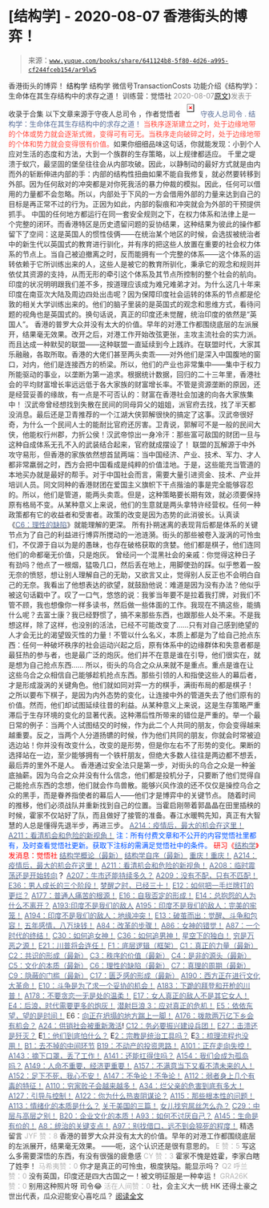 # [结构学] - 2020-08-07 香港街头的博弈！

> 来源：[`www.yuque.com/books/share/641124b8-5f80-4d26-a995-cf244fceb154/ar9lw5`](https://www.yuque.com/books/share/641124b8-5f80-4d26-a995-cf244fceb154/ar9lw5)

<ne-p id="520f42f3293818f927861ebbd5b15da4_p_0" data-lake-id="520f42f3293818f927861ebbd5b15da4_p_0"><ne-text id="ua771462f" style="color: rgb(51, 51, 51);">香港街头的博弈！</ne-text></ne-p> <ne-p id="9e09786e428df5ba8b846ace1f3f98ca" data-lake-id="9e09786e428df5ba8b846ace1f3f98ca"><ne-text id="u36b8d305" ne-fontsize="14">结构学</ne-text></ne-p> <ne-p id="3f0831af1d6657ce72c9bec2560e2474" data-lake-id="3f0831af1d6657ce72c9bec2560e2474"><ne-text id="u0d378c8c" ne-fontsize="14" ne-bold="true" style="color: rgb(51, 51, 51);">结构学</ne-text></ne-p> <ne-p id="a9b6a5df7a3a1287080721f6b2518837" data-lake-id="a9b6a5df7a3a1287080721f6b2518837"><ne-text id="ue49912a2" ne-fontsize="14" style="color: rgb(51, 51, 51);">微信号</ne-text><ne-text id="u52df5eeb" ne-fontsize="14" style="color: rgb(51, 51, 51);">TransactionCosts</ne-text></ne-p> <ne-p id="74e2b7a163864c3f66e7c478206f46cb" data-lake-id="74e2b7a163864c3f66e7c478206f46cb"><ne-text id="u489d708a" ne-fontsize="14" style="color: rgb(51, 51, 51);">功能介绍</ne-text><ne-text id="ua05fcf8a" ne-fontsize="14" style="color: rgb(51, 51, 51);">《结构学》：生命体在其生存结构中的求存之道！ 训练营：觉悟社</ne-text></ne-p> <ne-p id="19802c3ea195dfed89de68749eae7d1b" data-lake-id="19802c3ea195dfed89de68749eae7d1b"><ne-text id="u1dab85e2" style="color: rgb(140, 140, 140);">2020-08-07</ne-text>[<ne-text id="u682fbccb" ne-fontsize="14">原文</ne-text>](https://mp.weixin.qq.com/s?__biz=MzIzMDYwOTM0Mg==&mid=2247484392&idx=1&sn=49198f896ddd4d8427864cc77411cca2&chksm=e8b19b39dfc6122fb49b28b0c0ee8e07f748876d3cad7ad10d218a0fc0fd6ed74821943cbc87#rd))<ne-text id="u692ad727" ne-fontsize="14" style="color: rgb(140, 140, 140);">发表于</ne-text></ne-p> <ne-p id="101dcacc94d29907878c7fa2f73b22fe" data-lake-id="101dcacc94d29907878c7fa2f73b22fe"><ne-text id="uff92fc0e" style="color: rgb(51, 51, 51);">收录于合集</ne-text></ne-p> <ne-p id="350434240a3efc022d18c0f56cdf0594" data-lake-id="350434240a3efc022d18c0f56cdf0594"><ne-text id="u1f2c9ca9" ne-fontsize="14" style="color: rgb(51, 51, 51);">以下文章来源于守夜人总司令 ，作者觉悟者</ne-text></ne-p> <ne-p id="b5c8f9b5a65afcfd5eb0e50b5f159552" data-lake-id="b5c8f9b5a65afcfd5eb0e50b5f159552"><ne-card data-card-name="image" data-card-type="inline" id="gyHqW" ne-fontsize="14" data-event-boundary="card" style="color: rgb(87, 107, 149);">![](img/256e9675c11e8c20cc74cbf418c6d2d3.png)  <ne-p id="9e12ee4420c7be281982149ed3320b21" data-lake-id="9e12ee4420c7be281982149ed3320b21"><ne-text id="ufc1482e7" style="color: rgb(87, 107, 149);">守夜人总司令</ne-text></ne-p> <ne-p id="9af596cbb908c64c8d48dbe56ce36f9e" data-lake-id="9af596cbb908c64c8d48dbe56ce36f9e"><ne-text id="ue22a8390" ne-fontsize="14" style="color: rgb(87, 107, 149);">.</ne-text></ne-p> <ne-p id="bda1e2f2cc28ad416cc5a86acf192217" data-lake-id="bda1e2f2cc28ad416cc5a86acf192217"><ne-text id="uccadab3f" style="color: rgb(87, 107, 149);">结构学：生命体在其生存结构中的求存之道！</ne-text></ne-p> <ne-p id="bc9dd2aca3b873db985812a57123cbde" data-lake-id="bc9dd2aca3b873db985812a57123cbde"><ne-text id="uf6880a15" ne-bold="true" style="color: rgb(255, 76, 65);">当秩序逐渐建立之时，处于边缘地带的个体或势力就会逐渐式微，变得可有可无。当秩序走向破碎之时，处于边缘地带的个体和势力就会变得很有价值。</ne-text><ne-text id="ufdd6e41a" style="color: rgb(51, 51, 51);">如果你细细品味这句话，你就能发现：小到个人应对生活的态度和方法，大到一个族群的生存策略，以上规律都适应。</ne-text></ne-p> <ne-p id="fa7b347e99b441cf6e70e68695c07505" data-lake-id="fa7b347e99b441cf6e70e68695c07505"><ne-text id="u9a4e972f" style="color: rgb(51, 51, 51);">千里之堤溃于蚁穴，最坚固的堡垒往往会从内部攻破。因此，以静制动的最好方式就是由内而外的斩断伸进内部的手：内部的结构性扭曲如果不能自我修复，就必然要转移到外部。因为任何敌对的冲突都是对你死我活的暴力仲裁的模拟。因此，任何可以借用的力量都不会忽略。所以，内部处于下风的一方会借用外部的力量来达到自己的目标是再正常不过的行为。正因为如此，内部的裂痕和冲突就会为外部的干预提供抓手。</ne-text></ne-p> <ne-p id="9055906f53588add1f80ab53c1392f8b" data-lake-id="9055906f53588add1f80ab53c1392f8b"><ne-text id="u67b4520b" style="color: rgb(51, 51, 51);">中国的任何地方都运行在同一套安全规则之下，在权力体系和法律上是一个完整的闭环。而香港特区是历史遗留问题的妥协结果，这种结果为彼此的操作都留下了空间：</ne-text><ne-text id="ub572f712" ne-bold="true" style="color: rgb(51, 51, 51);">这是英国人的惯性伎俩——在统治某个地区的时候，会选拔被统治者中的新生代以英国式的教育进行驯化，并有序的把这些人放置在重要的社会权力体系的节点上。当自己被迫撤离之时，反而能拥有一个完整的体系——这个体系的运转依赖于它所训练出来的人，这些人是被它的教育所驯化，秉承它的观念和规则并依仗其资源的支持，从而无形的牵引这个体系及其节点所控制的整个社会的航向。</ne-text></ne-p> <ne-p id="93e76567b7ec6ef96bc3300e161d68c1" data-lake-id="93e76567b7ec6ef96bc3300e161d68c1"><ne-text id="u46903e3a" style="color: rgb(51, 51, 51);">印度的状况明明跟我们差不多，按道理应该成为难兄难弟才对。为什么这几十年来印度在南亚次大陆及周边四处出击呢？因为保障印度社会运转的体系的节点都是伦敦的相关大学训练出来的。他们的脑子里装的是英国式的观念和思维方式，看待问题的视角也是英国式的。换句话说，真正的印度还未觉醒，统治印度的依然是“英国人”。</ne-text></ne-p> <ne-p id="0a791fa485e85907150c2a96b4c9b0df" data-lake-id="0a791fa485e85907150c2a96b4c9b0df"><ne-text id="uc65d85a6" style="color: rgb(51, 51, 51);">香港的普罗大众并没有太大的价值。早年的对港工作都围绕底层的左派展开，结果毫无效果。改开之后，对港工作开始改弦更张，主攻主流社会的实力派。而且达成一种默契的联盟——这种联盟一直延续到今上践祚。在联盟时代，大家其乐融融，各取所取。香港的大佬们甚至两头卖乖——对外他们是深入中国腹地的窗口，对内，他们是连接西方的桥梁。所以，他们的产业也非常集中——集中于权力所能驱动的事业，以垄断为第一追求。根据统计数据，回归的二十三年里，香港社会的平均财富增长率远远低于各大家族的财富增长率。不管是资源垄断的原因，还是经营妥善的缘故，有一点是不可否认的：财富在香港社会加速的向各大家族集中！</ne-text></ne-p> <ne-p id="9d28a9695d92bf9593a5f3872c7f1b4a" data-lake-id="9d28a9695d92bf9593a5f3872c7f1b4a"><ne-text id="ubb9fff95" style="color: rgb(51, 51, 51);">汉武帝曾经想找到失散在民间的同母异父的姐姐，派官府去找，找了半天都没消息。最后还是卫青推荐的一个江湖大侠郭解很快的搞定了这事。汉武帝很好奇，为什么一个民间人士的能耐比官府还厉害。卫青说，郭解可不是一般的民间大侠，他能权行州郡，力折公侯！汉武帝惊出一身冷汗：那些富可敌国的财团一旦与这种自成体系无孔不入的武装结合起来，官府就成摆设了！</ne-text></ne-p> <ne-p id="4b085a4a55616513f484ef9a3b09be9e" data-lake-id="4b085a4a55616513f484ef9a3b09be9e"><ne-text id="u5d0cf6b0" style="color: rgb(51, 51, 51);">联盟的瓦解源于中外攻守易形，但香港的家族依然想首鼠两端：当中国经济、产业、技术、军力、才人都非常羸弱之时，西方会把中国看成是纯粹的价值洼地。于是，这些能充当管道的本地买办就是最好的帮手。对于中国社会而言，需要大量引进资金、技术、产业并培训人员。同文同种的香港财团在爱国主义旗帜下干点揩油的事是完全能够容忍的。所以，他们是管道，能两头卖乖。但是，</ne-text><ne-text id="u62120138" ne-bold="true" style="color: rgb(51, 51, 51);">这种策略要长期有效，就必须要保持原有格局不变。从某种意义上来说，他们的生意就是两头拿特许经营权。任何一种政策都有它的收益者和受害者。政策的改变是因为态势的此消彼长。</ne-text><ne-text id="u63d44a47" style="color: rgb(51, 51, 51);">认真读《</ne-text>[<ne-text id="ude274f06" style="color: rgb(87, 107, 149);">C6：理性的缺陷</ne-text>](http://mp.weixin.qq.com/s?__biz=MzAxNDk1NjI2Mw==&mid=2247485088&idx=1&sn=dc240d68dabbc3fbaa9897c63128e439&chksm=9b8a2528acfdac3e2ed7d1fff93035fb458ffdde98085ac6cfcd64bd53c9b8492733341b88ca&scene=21#wechat_redirect)<ne-text id="u45372690" style="color: rgb(51, 51, 51);">》就能理解的更深。</ne-text></ne-p> <ne-p id="1b960e66f4e8ee600880bc22b91c71c7" data-lake-id="1b960e66f4e8ee600880bc22b91c71c7"><ne-text id="ud8bd3892" style="color: rgb(51, 51, 51);">所有扑朔迷离的表现背后都是体系的关键节点为了自己的利益进行博弈所搅动的一池涟漪。街头的那些被卷入漩涡的可怜虫们，不仅源于自以为是的愚昧，也存在破格获取的贪婪。他们都是棋子，他们连同他们的命都毫无价值，只是炮灰。</ne-text></ne-p> <ne-p id="bd06a2a0a5389800c4d921723bd113eb" data-lake-id="bd06a2a0a5389800c4d921723bd113eb"><ne-text id="u5681641a" style="color: rgb(51, 51, 51);">曾经问一个混黑社会的亲戚：你觉得这种日子有劲吗？他点了一根烟，猛吸几口，然后丢在地上，用脚使劲的踩。似乎憋着一股无奈的愤怒，想让别人理解自己的无助，又欲言又止，觉得别人反正也不会明白自己的无奈。我看出了他想表达的欲望，就鼓励他说：难道是因为没有办法？他似乎被这句话戳中了。叹了一口气，悠悠的说：我爹当年要不是拉着我打牌，对我们不管不顾，我也想像你一样多读书，然后做一些体面的工作。我现在不搞这些，能搞什么呢？去富士康？我已经野惯了，搞不来那些东西，也跟那些人处不来。不是我想这样，除了这样，也没别的活法，已经不可能改变了……只有对自己感到绝望的人才会无比的渴望毁灭性的力量！不管以什么名义，本质上都是为了给自己抢点东西：</ne-text><ne-text id="u56a86b42" ne-bold="true" style="color: rgb(51, 51, 51);">任何一种破坏秩序的社会运动兴起之后，原有体系中的边缘群体和失意者都是最狂热的参与者，也是最广泛的炮灰。他们并不在意是谁在引导，他们很实在，就是想为自己抢点东西……</ne-text></ne-p> <ne-p id="fdba479f647a9acb7f975b594bf7a6a1" data-lake-id="fdba479f647a9acb7f975b594bf7a6a1"><ne-text id="uec6132ba" style="color: rgb(51, 51, 51);">所以，街头的乌合之众从来就不是重点。重点是谁在让这些乌合之众相信自己能够趁机抢点东西。那些引领的人和指使这些人的幕后者，才是形成漩涡的关键角色。他们就如同对弈一方的棋手，满街布局的都是棋子！</ne-text></ne-p> <ne-p id="884895c8708574adadb86222228ac1b4" data-lake-id="884895c8708574adadb86222228ac1b4"><ne-text id="u62b205e1" style="color: rgb(51, 51, 51);">之所以要布下棋子，是因为内外态势的变化，让连接中外的管道失去了他们原有的价值。然而，他们却试图延续往昔的利益。从某种意义上来说，这是生存策略严重滞后于生存环境的变化的显著代表。这种滞后性所带来的错位是严重的。举一个最日常的例子：</ne-text><ne-text id="u6cd27848" ne-bold="true" style="color: rgb(51, 51, 51);">当两个人试图结交的时候，作为此二个人共同的朋友，你会变得越来越重要。反之，当两个人分道扬镳的时候，作为他们共同的朋友，你就会时常被迫选边站！你并没有改变什么，改变的是形势，但是你左右不了形势的变化。</ne-text><ne-text id="u54dc812e" style="color: rgb(51, 51, 51);">果断的选择站在一边，至少能够拥有一个铁杆朋友，但绝大多数人往往是两边都不想丢，最后弄的里外不是人。</ne-text></ne-p> <ne-p id="0cb1335c5d315716b5319da20faf6dc0" data-lake-id="0cb1335c5d315716b5319da20faf6dc0"><ne-text id="ub3edaf77" style="color: rgb(51, 51, 51);">香港通过安全法只是第一步，对街头的乌合之众是一种釜底抽薪。因为乌合之众并没有什么信念，他们都是投机分子，只要断了他们觉得自己能抢点东西的念想，他们就会作鸟兽散。能够兴风作浪的还不仅仅是操控乌合之众的黑手，而是眷养指使者的幕后人——他们才是博弈中的关键节点。</ne-text></ne-p> <ne-p id="b40c264aca389c40b44eb4d1302961ca" data-lake-id="b40c264aca389c40b44eb4d1302961ca"><ne-text id="u12267772" style="color: rgb(51, 51, 51);">随着时间的推移，他们必须战队并重新找到自己的位置。当霍启刚带着郭晶晶在田里插秧的时候，霍家不仅站好了队，而且做好了接管的准备。春江水暖鸭先知，真正有大智慧的人总是懂得先退半步，再进三步。</ne-text></ne-p> <ne-p id="553f6ae6063340fe06806d7a9e83105d" data-lake-id="553f6ae6063340fe06806d7a9e83105d">[<ne-text id="ub68007d1" style="color: rgb(87, 107, 149);">A214：疫情后，最大的机会在这里！</ne-text>](http://mp.weixin.qq.com/s?__biz=MzIzMDYwOTM0Mg==&mid=2247484383&idx=1&sn=5297ca9a554085dc6fd0a14acb86b5ec&chksm=e8b19b0edfc612180bc2a8774201b3a716f670463ab8cc3201931193960280ab6affa52eef3e&scene=21#wechat_redirect)</ne-p> <ne-p id="bb52bfb94ced3c65c3643ed34e40b4c9" data-lake-id="bb52bfb94ced3c65c3643ed34e40b4c9">[<ne-text id="u46796b0a" style="color: rgb(87, 107, 149);">A211：看清机会和危险的新视角！</ne-text>](http://mp.weixin.qq.com/s?__biz=MzIzMDYwOTM0Mg==&mid=2247484372&idx=1&sn=878241b2d294d7ae211754e4d61302a6&chksm=e8b19b05dfc61213be7da2373817289888d81a0b1a9db63ae1739bea7fe05569290a2f2ad14e&scene=21#wechat_redirect)</ne-p> <ne-p id="7599d31d3e0dbd7893fd5ce6271efe37" data-lake-id="7599d31d3e0dbd7893fd5ce6271efe37"><ne-text id="udf2b87ce" style="color: rgb(0, 82, 255);">注：</ne-text><ne-text id="u6144c647" style="color: rgb(0, 82, 255);">所有付费文章和不公开的内容觉悟社里都有，及时查看觉悟社更新。获取下注标的需满足觉悟社中的条件。</ne-text></ne-p> <ne-p id="86b52925cc69802880e9d63f593c6bc3" data-lake-id="86b52925cc69802880e9d63f593c6bc3"><ne-text id="ua31a9ae0" style="color: rgb(255, 0, 0);">研习《</ne-text>[<ne-text id="u3aca6a20" style="color: rgb(87, 107, 149);">结构学</ne-text>](https://mp.weixin.qq.com/mp/appmsgalbum?action=getalbum&album_id=1318317199878225920&__biz=MzAxNDk1NjI2Mw==#wechat_redirect)<ne-text id="u321baec5" style="color: rgb(255, 0, 0);">》发消息</ne-text><ne-text id="uf6581caa" ne-bold="true" style="color: rgb(255, 0, 0);">：觉悟社</ne-text></ne-p>  <ne-p id="659f9faba48e086ba28c09cced337836" data-lake-id="659f9faba48e086ba28c09cced337836"><ne-card data-card-name="image" data-card-type="inline" id="tpe5A" data-event-boundary="card" style="color: rgb(51, 51, 51);"><ne-p id="26f187744f1557c0aa1b6e3bee7965c4" data-lake-id="26f187744f1557c0aa1b6e3bee7965c4">[<ne-text id="u782d06fc" style="color: rgb(87, 107, 149);">结构学概论（最新）</ne-text>](http://mp.weixin.qq.com/s?__biz=MzAxNDk1NjI2Mw==&mid=2247485167&idx=1&sn=d5e962eff4a8e9770c83bc87d19d07f3&chksm=9b8a2567acfdac7154f7a62996dca874e5d186b44f3d120dcb633760318788c42d304e325313&scene=21#wechat_redirect)</ne-p> <ne-p id="7cb4344546b9e97620d132ddb0a09845" data-lake-id="7cb4344546b9e97620d132ddb0a09845">[<ne-text id="ua8bc2b6e" style="color: rgb(87, 107, 149);">结构学自序（最新）</ne-text>](http://mp.weixin.qq.com/s?__biz=MzAxNDk1NjI2Mw==&mid=2247485327&idx=1&sn=5a8c9a6499c84e1c3129ca7cb41e0ac7&chksm=9b8a2407acfdad112471c12c6b86e4e914116dbb6d6588fa726a72e0aafa01d9c1b9fd24a738&scene=21#wechat_redirect)</ne-p> <ne-p id="508c0471882b0c9613ae32dbf63ee5d2" data-lake-id="508c0471882b0c9613ae32dbf63ee5d2">[<ne-text id="u212bc826" style="color: rgb(87, 107, 149);">重庆！重庆！</ne-text>](http://mp.weixin.qq.com/s?__biz=MzAxNDk1NjI2Mw==&mid=2247485354&idx=1&sn=331128611c478feede60317e963239a5&chksm=9b8a2422acfdad3448a9bcc0f9745f4367028e8a9b0a307f7c01c2690c398560a4be5e43492c&scene=21#wechat_redirect)</ne-p> <ne-p id="6d57ac6549e757e77c38a447df391b00" data-lake-id="6d57ac6549e757e77c38a447df391b00">[<ne-text id="u599ea37e" style="color: rgb(87, 107, 149);">A214：疫情后，最大的机会在这里！</ne-text>](http://mp.weixin.qq.com/s?__biz=MzIzMDYwOTM0Mg==&mid=2247484383&idx=1&sn=5297ca9a554085dc6fd0a14acb86b5ec&chksm=e8b19b0edfc612180bc2a8774201b3a716f670463ab8cc3201931193960280ab6affa52eef3e&scene=21#wechat_redirect)</ne-p> <ne-p id="323fed7388ff7da9515a2946cb549a9e" data-lake-id="323fed7388ff7da9515a2946cb549a9e">[<ne-text id="ua08c2953" style="color: rgb(87, 107, 149);">A211：看清机会和危险的新视角！</ne-text>](http://mp.weixin.qq.com/s?__biz=MzIzMDYwOTM0Mg==&mid=2247484372&idx=1&sn=878241b2d294d7ae211754e4d61302a6&chksm=e8b19b05dfc61213be7da2373817289888d81a0b1a9db63ae1739bea7fe05569290a2f2ad14e&scene=21#wechat_redirect)</ne-p> <ne-p id="cff0258b79c0d35cb06f0bcf63c55e39" data-lake-id="cff0258b79c0d35cb06f0bcf63c55e39">[<ne-text id="u5c07bdb5" style="color: rgb(87, 107, 149);">A208：临时震荡还是开始转向</ne-text>](http://mp.weixin.qq.com/s?__biz=MzIzMDYwOTM0Mg==&mid=2247484361&idx=1&sn=849aaf87b24cc42541d5f8f271b2c359&chksm=e8b19b18dfc6120eabfacc6d616c95f89b84eb97327d9e8ceede254f1de7a4926bdbffc41aa8&scene=21#wechat_redirect)<ne-text id="u6aa6fe6d" style="color: rgb(11, 1, 20);">？</ne-text></ne-p> <ne-p id="6ceef7d80a8a90f15dec22cc84cbd33e" data-lake-id="6ceef7d80a8a90f15dec22cc84cbd33e">[<ne-text id="u6c53768a" style="color: rgb(87, 107, 149);">A207：牛市还能持续多久？</ne-text>](http://mp.weixin.qq.com/s?__biz=MzIzMDYwOTM0Mg==&mid=2247484354&idx=1&sn=18ff1bebc806f7a7502369d85e11bf6a&chksm=e8b19b13dfc61205d7e7d9d346999f441fc3c2dd1aa20c29b0296d1121a141e125cd38291797&scene=21#wechat_redirect)</ne-p> <ne-p id="cc8545ecadb6a942b79c7b61c655982c" data-lake-id="cc8545ecadb6a942b79c7b61c655982c">[<ne-text id="u57c6ae98" style="color: rgb(87, 107, 149);">A209：没有不配，只有不匹配！</ne-text>](http://mp.weixin.qq.com/s?__biz=MzAxNDk1NjI2Mw==&mid=2247485461&idx=1&sn=b6c4323891a45e2320cdf7d2c3f3df49&chksm=9b8a2b9dacfda28b4466dbf0cd2143088dcc4f85f0fc6247cbc7ebc1a9b1a0cf547247adbd85&scene=21#wechat_redirect)</ne-p> <ne-p id="853605399a62a38b60a53bfa119b8249" data-lake-id="853605399a62a38b60a53bfa119b8249">[<ne-text id="u07b899d0" style="color: rgb(87, 107, 149);">E36：男人成长的三个阶段！</ne-text>](http://mp.weixin.qq.com/s?__biz=MzIzMDYwOTM0Mg==&mid=2247484322&idx=1&sn=c300d9466951d36645128c5167ca5934&chksm=e8b19b73dfc61265dde1bb437a9945db0c1d9c7fe1cbffe1feec995c9dde8a6eb99272dc86a9&scene=21#wechat_redirect)</ne-p> <ne-p id="0e1374e937c58c0ff5e7f3f1ce0a8347" data-lake-id="0e1374e937c58c0ff5e7f3f1ce0a8347">[<ne-text id="u0495d2eb" style="color: rgb(87, 107, 149);">梦醒之时，已经三十！</ne-text>](http://mp.weixin.qq.com/s?__biz=MzIzMDYwOTM0Mg==&mid=2247484378&idx=1&sn=e3a058584a13d7a5267315113964280d&chksm=e8b19b0bdfc6121df4af4b77d2d826fd0f4132ccfdee48132ce8cf86eb1ba45b898be83d1dc7&scene=21#wechat_redirect)</ne-p> <ne-p id="36e36326d29f98db0985649281a489de" data-lake-id="36e36326d29f98db0985649281a489de">[<ne-text id="uf4bb1422" style="color: rgb(87, 107, 149);">E12：如何把一手烂牌打的更烂？</ne-text>](http://mp.weixin.qq.com/s?__biz=MzAxNDk1NjI2Mw==&mid=2247485371&idx=1&sn=8e848c21bdb42dbe2fb102617241b981&chksm=9b8a2433acfdad2560f3ff6bc23e4d9cee1b3ebd3e51aa48fa2b97224fe3303853cd6c664ee1&scene=21#wechat_redirect)</ne-p> <ne-p id="d84985e8584a05fb1a327ac577fc572a" data-lake-id="d84985e8584a05fb1a327ac577fc572a">[<ne-text id="u9e024eb7" style="color: rgb(87, 107, 149);">A177：普通人痛苦的根源！</ne-text>](http://mp.weixin.qq.com/s?__biz=MzIzMDYwOTM0Mg==&mid=2247484328&idx=1&sn=430ed5fe186b48fb6c7ff09c539a963c&chksm=e8b19b79dfc6126f186a6ad23d565c075ef2494537d0a99cc47ad3bccd2723b435d51238e75e&scene=21#wechat_redirect)</ne-p> <ne-p id="385afb83700ca7d0f4a153d0a372293a" data-lake-id="385afb83700ca7d0f4a153d0a372293a">[<ne-text id="u9cb08350" style="color: rgb(87, 107, 149);">E16：自我否定的形成！</ne-text>](http://mp.weixin.qq.com/s?__biz=MzIzMDYwOTM0Mg==&mid=2247484349&idx=1&sn=adecf377636ddfe22833a6f747bd4868&chksm=e8b19b6cdfc6127a8838d10a42e228be50329c3aa56955776ae83013db094cd9293bf37029d9&scene=21#wechat_redirect)</ne-p> <ne-p id="1225de8b1678332509c0b3cc67774c46" data-lake-id="1225de8b1678332509c0b3cc67774c46">[<ne-text id="uca9a9be2" style="color: rgb(87, 107, 149);">E14：总抱怨的人为什么不离开？</ne-text>](http://mp.weixin.qq.com/s?__biz=MzIzMDYwOTM0Mg==&mid=2247484341&idx=1&sn=c266eb0136273f0b1219e0fd659daafc&chksm=e8b19b64dfc61272f157e1e17a76b2e83c6fd62a1beb78d60ea73a65463109b428cd9dd6ce7a&scene=21#wechat_redirect)</ne-p> <ne-p id="f7edcf13cca2d9a10561c267169bbbd7" data-lake-id="f7edcf13cca2d9a10561c267169bbbd7">[<ne-text id="udaae2725" style="color: rgb(87, 107, 149);">A193:印度不是我们的敌人</ne-text>](http://mp.weixin.qq.com/s?__biz=MzAxNDk1NjI2Mw==&mid=2247485389&idx=1&sn=4676c9a0c6860b3c13a7746f81c83e30&chksm=9b8a2445acfdad530ed9522fdb13caddec925595c12f35a7fbaf15024ca2bf1b4883deab6481&scene=21#wechat_redirect)</ne-p> <ne-p id="01f316bff68773726adbabf7be01c70a" data-lake-id="01f316bff68773726adbabf7be01c70a">[<ne-text id="ube21fec3" style="color: rgb(87, 107, 149);">A195：印度不是我们的敌人：完美的牢笼！</ne-text>](http://mp.weixin.qq.com/s?__biz=MzAxNDk1NjI2Mw==&mid=2247485426&idx=1&sn=bc0073c586453893749ed82074a98c6d&chksm=9b8a247aacfdad6c08180474d3727e9cf61b285b3157cb59c071eadf6a5453e4e2d3d60856a2&scene=21#wechat_redirect)</ne-p> <ne-p id="3d9743610944343654b70a5bf141140f" data-lake-id="3d9743610944343654b70a5bf141140f">[<ne-text id="u585b343c" style="color: rgb(87, 107, 149);">A194：印度不是我们的敌人：地缘冲突！</ne-text>](http://mp.weixin.qq.com/s?__biz=MzAxNDk1NjI2Mw==&mid=2247485485&idx=1&sn=81eb8afec228bc38ad5c3310d6a56c1b&chksm=9b8a2ba5acfda2b393933be253e280de64b68f773075b1388ddc679f2285585f128a92fbbb37&scene=21#wechat_redirect)</ne-p> <ne-p id="9a684c165aca0c3f5d05713d70f73490" data-lake-id="9a684c165aca0c3f5d05713d70f73490">[<ne-text id="u5b3e62d7" style="color: rgb(87, 107, 149);">E13：破茧而出：觉醒、斗争和包容！</ne-text>](http://mp.weixin.qq.com/s?__biz=MzAxNDk1NjI2Mw==&mid=2247485416&idx=1&sn=3374140f3a08776aaadab756808db10e&chksm=9b8a2460acfdad76290b72651659583d1aa99da5dbc8a0ac63bdec03c8ca2d1bb447103ef71d&scene=21#wechat_redirect)</ne-p> <ne-p id="f9513697b72fa12e1ff4458bc0088f91" data-lake-id="f9513697b72fa12e1ff4458bc0088f91">[<ne-text id="u1f035a95" style="color: rgb(87, 107, 149);">五年感情，八万块钱！</ne-text>](http://mp.weixin.qq.com/s?__biz=MzIzMDYwOTM0Mg==&mid=2247484317&idx=1&sn=b22f9fb2e3c084e427a5e3e9895be99a&chksm=e8b19b4cdfc6125adf3ea3b0d2b72a121f38e8ba26e43abc48edff900327ce3e7464b944cafb&scene=21#wechat_redirect)</ne-p> <ne-p id="de3368506aa7192d84fb3696c0e299b0" data-lake-id="de3368506aa7192d84fb3696c0e299b0">[<ne-text id="ud26b52c0" style="color: rgb(87, 107, 149);">A84：改革的步骤！</ne-text>](http://mp.weixin.qq.com/s?__biz=MzIzMDYwOTM0Mg==&mid=2247484098&idx=1&sn=8a28fd5dce47b485ed38e4f3cfdb7d05&chksm=e8b19a13dfc61305fde13511d297aa1d6b59184825c7998f338e7d5f36742e3c06c717d78fe8&scene=21#wechat_redirect)</ne-p> <ne-p id="7116775101591403afedd8b9f95dacb6" data-lake-id="7116775101591403afedd8b9f95dacb6">[<ne-text id="ud3428214" style="color: rgb(87, 107, 149);">A86：女神的错觉！</ne-text>](http://mp.weixin.qq.com/s?__biz=MzAxNDk1NjI2Mw==&mid=2247484733&idx=1&sn=fab22e8ab3f80b78dab3d4e2e2716bfb&chksm=9b8a26b5acfdafa374df83506e5086a573169362877918977c08490b4e9747c45c99d1266e7f&scene=21#wechat_redirect)</ne-p> <ne-p id="93a16a49a0ef1423aafb429716a09e6b" data-lake-id="93a16a49a0ef1423aafb429716a09e6b">[<ne-text id="ue9a86d74" style="color: rgb(87, 107, 149);">A87：一个时代的终结！</ne-text>](http://mp.weixin.qq.com/s?__biz=MzIzMDYwOTM0Mg==&mid=2247484102&idx=1&sn=c0572fe89409ac0ef2d1468b8f81f130&chksm=e8b19a17dfc6130119eacf0492c237b5173f6f9c13265a36d7919e3132228f8c2d3306863c08&scene=21#wechat_redirect)</ne-p> <ne-p id="1b01b340978545157e59d1b9cbeea5ca" data-lake-id="1b01b340978545157e59d1b9cbeea5ca">[<ne-text id="u59fe71a7" style="color: rgb(87, 107, 149);">C30：如何追女神！</ne-text>](http://mp.weixin.qq.com/s?__biz=MzAxNDk1NjI2Mw==&mid=2247484588&idx=1&sn=de5c95495cc04bcfe8644c3c2bc025c3&chksm=9b8a2724acfdae3286a142c2de506a7494e2d7aa50c990c0e159cedab07b5287040f286dfac6&scene=21#wechat_redirect)</ne-p> <ne-p id="510669e17b92fc91c7fb040db1631c1c" data-lake-id="510669e17b92fc91c7fb040db1631c1c">[<ne-text id="u40cf7021" style="color: rgb(87, 107, 149);">C36：如何追男神！</ne-text>](http://mp.weixin.qq.com/s?__biz=MzAxNDk1NjI2Mw==&mid=2247485234&idx=1&sn=3a3659e6648263013c662bb25ff35795&chksm=9b8a24baacfdadace5d8fa147798a3e18e84b07e4f8761b0f7137b9811a42425b869336013db&scene=21#wechat_redirect)</ne-p> <ne-p id="28a71fc832f263b00e7eb542ff543d13" data-lake-id="28a71fc832f263b00e7eb542ff543d13">[<ne-text id="uf9f3a3c0" style="color: rgb(87, 107, 149);">星空下的独白！</ne-text>](http://mp.weixin.qq.com/s?__biz=MzAxNDk1NjI2Mw==&mid=2247484550&idx=1&sn=fa82f3305cc05c03bebea3852dd822b6&chksm=9b8a270eacfdae181964706c9ba3ccde2a315f3f6e21011f6296b060e0e14384ad0485da97f9&scene=21#wechat_redirect)</ne-p> <ne-p id="71253a27798aa0b2ea947e6c78886857" data-lake-id="71253a27798aa0b2ea947e6c78886857">[<ne-text id="u152c4459" style="color: rgb(87, 107, 149);">穷是万恶之源！</ne-text>](http://mp.weixin.qq.com/s?__biz=MzAxNDk1NjI2Mw==&mid=2247483823&idx=1&sn=e54ebe9891b302dc0bf1815c76ccf8b7&chksm=9b8a2227acfdab31a05e273addd9159d4b8263d58d3c58bf214841c8189157519719c3427306&scene=21#wechat_redirect)</ne-p> <ne-p id="6b7225428771fe2bc8ed08f30fe17e51" data-lake-id="6b7225428771fe2bc8ed08f30fe17e51">[<ne-text id="u3b4dc8b1" style="color: rgb(87, 107, 149);">E21：川普将会连任！</ne-text>](http://mp.weixin.qq.com/s?__biz=MzAxNDk1NjI2Mw==&mid=2247485214&idx=1&sn=4c4fd8ad39bdb3af14567608f5156e90&chksm=9b8a2496acfdad80f3a4d028edd197967dd0580c769349d086f626eeeb511715fc71703c1b20&scene=21#wechat_redirect)</ne-p> <ne-p id="ca1223bdb8ede77fcbb98927f838f784" data-lake-id="ca1223bdb8ede77fcbb98927f838f784">[<ne-text id="u0dce47de" style="color: rgb(87, 107, 149);">F1：底层逻辑（框架）</ne-text>](http://mp.weixin.qq.com/s?__biz=MzAxNDk1NjI2Mw==&mid=2247485072&idx=1&sn=83d919c9e3bf71d25978a97c8d4c8aa6&chksm=9b8a2518acfdac0ea8a0f84382cc7c0a26d1ac3664d76c6365aee67ac4ebcac1bf280c060249&scene=21#wechat_redirect)</ne-p> <ne-p id="0aa49fdbde4e85f155c71ef92210abab" data-lake-id="0aa49fdbde4e85f155c71ef92210abab">[<ne-text id="u1f258d62" style="color: rgb(87, 107, 149);">C1：真正的力量（最新）</ne-text>](http://mp.weixin.qq.com/s?__biz=MzAxNDk1NjI2Mw==&mid=2247485209&idx=1&sn=d7b335d2c9632363c72de85ce7834b3e&chksm=9b8a2491acfdad87ae308d74534ec4def57980a2b1db88ffe56ac03e4d76ea55e7eab2343097&scene=21#wechat_redirect)</ne-p> <ne-p id="152d0b83a02043569bace937a68c1ef9" data-lake-id="152d0b83a02043569bace937a68c1ef9">[<ne-text id="u7d294c66" style="color: rgb(87, 107, 149);">C2：共识的形成（最新）</ne-text>](http://mp.weixin.qq.com/s?__biz=MzAxNDk1NjI2Mw==&mid=2247485384&idx=1&sn=aa308c97231cc609a153084476d641b9&chksm=9b8a2440acfdad568804216b9029604de6eb9b459260c16c18ea48de0d1bbf58feb601676e82&scene=21#wechat_redirect)</ne-p> <ne-p id="4eb756b352436573e011d4316e531c15" data-lake-id="4eb756b352436573e011d4316e531c15">[<ne-text id="ue16332cf" style="color: rgb(87, 107, 149);">C3：秩序的价值（最新）</ne-text>](http://mp.weixin.qq.com/s?__biz=MzAxNDk1NjI2Mw==&mid=2247485403&idx=1&sn=c9688c8d575a24618938330c4c315a0e&chksm=9b8a2453acfdad45063e46b8cdb4c0cfcb95a2b39aecda10a95f9f2082a6f10c606993b426eb&scene=21#wechat_redirect)</ne-p> <ne-p id="7e96183d2c93a0e7aa64e21a6b4867e4" data-lake-id="7e96183d2c93a0e7aa64e21a6b4867e4">[<ne-text id="ub093dc2e" style="color: rgb(87, 107, 149);">C4：是非的源头（最新）</ne-text>](http://mp.weixin.qq.com/s?__biz=MzAxNDk1NjI2Mw==&mid=2247485283&idx=1&sn=4f6374be824ea0fb148517f63cae7a95&chksm=9b8a24ebacfdadfd9bb865954cfc7b9621c1450b4c258506347b2201a04c6057c4119a1a0820&scene=21#wechat_redirect)</ne-p> <ne-p id="8337b101398a138f7e116e06ed18ff0f" data-lake-id="8337b101398a138f7e116e06ed18ff0f">[<ne-text id="u55144126" style="color: rgb(87, 107, 149);">C5：文化的本质（最新）</ne-text>](http://mp.weixin.qq.com/s?__biz=MzAxNDk1NjI2Mw==&mid=2247485176&idx=1&sn=edd2d2664617b856f73da27471529eb6&chksm=9b8a2570acfdac66a9ad0160a17afd9e23a687bc0be9b7517602aaf3fa126c5d785bcead0da7&scene=21#wechat_redirect)</ne-p> <ne-p id="0af875b4c5e7fff90e1782f18cd3074b" data-lake-id="0af875b4c5e7fff90e1782f18cd3074b">[<ne-text id="u792461a9" style="color: rgb(87, 107, 149);">C6：理性的缺陷（最新）</ne-text>](http://mp.weixin.qq.com/s?__biz=MzAxNDk1NjI2Mw==&mid=2247485088&idx=1&sn=dc240d68dabbc3fbaa9897c63128e439&chksm=9b8a2528acfdac3e2ed7d1fff93035fb458ffdde98085ac6cfcd64bd53c9b8492733341b88ca&scene=21#wechat_redirect)</ne-p> <ne-p id="9a7953674d5ea86c220a6e07e868bf5a" data-lake-id="9a7953674d5ea86c220a6e07e868bf5a">[<ne-text id="u2069b157" style="color: rgb(87, 107, 149);">C7：真理的周期（最新）</ne-text>](http://mp.weixin.qq.com/s?__biz=MzAxNDk1NjI2Mw==&mid=2247485125&idx=1&sn=724eac40812de46a36c36a423d100223&chksm=9b8a254dacfdac5b81e40465e73885bad2944e5115cd3c3fd5564b139fff62d8d15465bdc614&scene=21#wechat_redirect)</ne-p> <ne-p id="92eb3ed788b31a340970d89db413f365" data-lake-id="92eb3ed788b31a340970d89db413f365">[<ne-text id="u811ecd37" style="color: rgb(87, 107, 149);">C9：隐蔽的门槛（最新）</ne-text>](http://mp.weixin.qq.com/s?__biz=MzAxNDk1NjI2Mw==&mid=2247485348&idx=1&sn=ff97eada6a187dc249bda43b3b1b6322&chksm=9b8a242cacfdad3a56345ecbfec34c4b29ae50e2c9b8b8e59e501c899390f434f72ae3d6ad87&scene=21#wechat_redirect)</ne-p> <ne-p id="7ae7aa393c5ddb65aac4d5450c2d76d4" data-lake-id="7ae7aa393c5ddb65aac4d5450c2d76d4">[<ne-text id="u10247328" style="color: rgb(87, 107, 149);">C17：匮乏感的形成（最新）</ne-text>](http://mp.weixin.qq.com/s?__biz=MzAxNDk1NjI2Mw==&mid=2247485308&idx=1&sn=8e74bfdbda23fb78a502fd60d45f29ef&chksm=9b8a24f4acfdade2b302355ea435f49770e221a7e015a1821f985905faabfa7e2941d6c8d14b&scene=21#wechat_redirect)</ne-p> <ne-p id="4cae85258b838010fbcf6454f8d14767" data-lake-id="4cae85258b838010fbcf6454f8d14767">[<ne-text id="uc018ba26" style="color: rgb(87, 107, 149);">A190：西方正在进行文化大革命！</ne-text>](http://mp.weixin.qq.com/s?__biz=MzAxNDk1NjI2Mw==&mid=2247485331&idx=1&sn=558944607b02c21c1d19819560a92216&chksm=9b8a241bacfdad0d370df183e0c0e2f7cb477f8e0d21201ead36272ed6f3a250db0ea2ecdd63&scene=21#wechat_redirect)</ne-p> <ne-p id="2e064e0dbe387e297d8f12d12d631012" data-lake-id="2e064e0dbe387e297d8f12d12d631012">[<ne-text id="ub80d278a" style="color: rgb(87, 107, 149);">E10：斗争是为了求一个妥协的机会！</ne-text>](http://mp.weixin.qq.com/s?__biz=MzAxNDk1NjI2Mw==&mid=2247485297&idx=1&sn=d06c2667afc73cb3b30751c8c8b48c85&chksm=9b8a24f9acfdadef0cc300303172135b5f2a5fa91217cb83c315af0116ece2a3162af0edd7b0&scene=21#wechat_redirect)</ne-p> <ne-p id="4d579d39f4ffad7c2e6157a805009ffd" data-lake-id="4d579d39f4ffad7c2e6157a805009ffd">[<ne-text id="u1ae283aa" style="color: rgb(87, 107, 149);">A183：下跪的拜登和开枪的川普！</ne-text>](http://mp.weixin.qq.com/s?__biz=MzAxNDk1NjI2Mw==&mid=2247485291&idx=1&sn=fcdffdc41b81434b5df4b09c2fb78a3d&chksm=9b8a24e3acfdadf5e4848a00056daee21f08002b0f274c89240a509b73166b63195b2c2ddb00&scene=21#wechat_redirect)</ne-p> <ne-p id="f6dad000649ae825097f40a869b9ac68" data-lake-id="f6dad000649ae825097f40a869b9ac68">[<ne-text id="u016f97f9" style="color: rgb(87, 107, 149);">A178：不要贪恋一无是处的温柔！</ne-text>](http://mp.weixin.qq.com/s?__biz=MzAxNDk1NjI2Mw==&mid=2247485259&idx=1&sn=c46eb58cf71fc316608279b1e10828b8&chksm=9b8a24c3acfdadd57781ee9631cc06ed50551cc15141d155f54fa20dcf69c653825673104680&scene=21#wechat_redirect)</ne-p> <ne-p id="4c07c1be16dfae65037bf058d08ca812" data-lake-id="4c07c1be16dfae65037bf058d08ca812">[<ne-text id="u5f16b3a4" style="color: rgb(87, 107, 149);">E17：女人真正的敌人不是其它女人！</ne-text>](http://mp.weixin.qq.com/s?__biz=MzAxNDk1NjI2Mw==&mid=2247485246&idx=1&sn=e0a9e2bac3f9bc5122895e854b7d597a&chksm=9b8a24b6acfdada017380e476dc7faaf80b57b95b2bb8eb7b8ab61d0b04f5dd46850f7af81e3&scene=21#wechat_redirect)</ne-p> <ne-p id="7efc7b887d9dee257e0f13f56f15c9f0" data-lake-id="7efc7b887d9dee257e0f13f56f15c9f0">[<ne-text id="ucb4f37f9" style="color: rgb(87, 107, 149);">E4：后浪，时代需要更多的炮灰！</ne-text>](http://mp.weixin.qq.com/s?__biz=MzAxNDk1NjI2Mw==&mid=2247485174&idx=1&sn=e3a702db58f3c2ec0d06b89f8435c73a&chksm=9b8a257eacfdac680d37903d2d05385f5c9401c189321cc109c96b1063e9753c8498d1553f72&scene=21#wechat_redirect)</ne-p> <ne-p id="c0747fdb3d4b673b62ad335c742cd02e" data-lake-id="c0747fdb3d4b673b62ad335c742cd02e">[<ne-text id="u92229212" style="color: rgb(87, 107, 149);">潜射巨浪 3：应对真正的危机！</ne-text>](http://mp.weixin.qq.com/s?__biz=MzAxNDk1NjI2Mw==&mid=2247485199&idx=1&sn=aba0a12dad3ec2d04e267645968b7cb1&chksm=9b8a2487acfdad910b880c358c1f6754e5ba01eb7eadfe70b45c2d1c9ec161d20151df4b1f2e&scene=21#wechat_redirect)</ne-p> <ne-p id="d508fc1160017f9cbfb01cab3311c19b" data-lake-id="d508fc1160017f9cbfb01cab3311c19b">[<ne-text id="u218b60c5" style="color: rgb(87, 107, 149);">E5：依依东望，望的是时间！</ne-text>](http://mp.weixin.qq.com/s?__biz=MzIzMDYwOTM0Mg==&mid=2247483860&idx=1&sn=b5b01ae82ff764ce2806251e3f2a809f&chksm=e8b19905dfc61013607735eb7782299c9a4d7a39a8b15a7b46182ef20eda3ffe9f6ed6337e1f&scene=21#wechat_redirect)</ne-p> <ne-p id="3f2dee0de08f88ead5067bc2ec74a309" data-lake-id="3f2dee0de08f88ead5067bc2ec74a309"><ne-text id="u1cd9a3dc" style="color: rgb(51, 51, 51);">E6：</ne-text>[<ne-text id="u47b5c07c" style="color: rgb(87, 107, 149);">向正在坍塌的地方踹上一脚！</ne-text>](http://mp.weixin.qq.com/s?__biz=MzAxNDk1NjI2Mw==&mid=2247483789&idx=1&sn=5e44b7b524c3dc4bb7705f49ed0a44a3&chksm=9b8a2205acfdab139e4b1d44ef6702b09c9fbf79505340205d13fbdaa33207a997f54bee0e97&scene=21#wechat_redirect)</ne-p> <ne-p id="de30a7b8a40df2bdcb31b4affa7c01df" data-lake-id="de30a7b8a40df2bdcb31b4affa7c01df">[<ne-text id="u27320923" style="color: rgb(87, 107, 149);">A176：拨款两万亿下乡会有机会？</ne-text>](http://mp.weixin.qq.com/s?__biz=MzAxNDk1NjI2Mw==&mid=2247485240&idx=1&sn=105505b186556162978e3785d2dd97fe&chksm=9b8a24b0acfdada68d2d4ae346498a4c602387990d855088978737809b953d7e368be83a4836&scene=21#wechat_redirect)</ne-p> <ne-p id="d905456ad366abdcf956009eeede34a8" data-lake-id="d905456ad366abdcf956009eeede34a8">[<ne-text id="u16336dc0" style="color: rgb(87, 107, 149);">A24：供销社会被重新激活</ne-text>](http://mp.weixin.qq.com/s?__biz=MzAxNDk1NjI2Mw==&mid=2247484249&idx=1&sn=b8af24c3440b291292b1ed4eddfcfaec&chksm=9b8a20d1acfda9c79045cf72415a403a655fcbcc03483c9b2970fd289e28f7c18a998142039c&scene=21#wechat_redirect)<ne-text id="ub7cb9a2c" style="color: rgb(11, 1, 20);">!</ne-text></ne-p> <ne-p id="feaa0cb05ac8f86ca44136fe5aa93fff" data-lake-id="feaa0cb05ac8f86ca44136fe5aa93fff">[<ne-text id="u596303ef" style="color: rgb(87, 107, 149);">C12：务必要振兴建设兵团！</ne-text>](http://mp.weixin.qq.com/s?__biz=MzAxNDk1NjI2Mw==&mid=2247484193&idx=1&sn=88c86597191d0c97a411f9ea6f7b7c5d&chksm=9b8a20a9acfda9bfae819e8e42531fe6d523dd244ef0fc0c0787ab812540108c181f7ec2ffa9&scene=21#wechat_redirect)</ne-p> <ne-p id="c33c494b73bd77a6c0b3e4c806d1f419" data-lake-id="c33c494b73bd77a6c0b3e4c806d1f419">[<ne-text id="uc2ac37c0" style="color: rgb(87, 107, 149);">E27：击溃还是歼灭？</ne-text>](http://mp.weixin.qq.com/s?__biz=MzAxNDk1NjI2Mw==&mid=2247485068&idx=1&sn=2b373ea4eefcf1b09885327f1a71579c&chksm=9b8a2504acfdac128793e9562414dc6898813182021afefdb73c3ea788e0a998af0ed02fe173&scene=21#wechat_redirect)</ne-p> <ne-p id="af1264dc91875255e64cc4eebb5b47a3" data-lake-id="af1264dc91875255e64cc4eebb5b47a3"><ne-text id="u8cb4e036" style="color: rgb(11, 1, 20);">E</ne-text>[<ne-text id="u403932d8" style="color: rgb(87, 107, 149);">1：他们到底怕什么？</ne-text>](http://mp.weixin.qq.com/s?__biz=MzAxNDk1NjI2Mw==&mid=2247483898&idx=1&sn=1b0a50386e9e89d2750dec717236f0aa&chksm=9b8a2272acfdab64235b35ee5e91b8cac6172144207251636e1345fc570aa1601f59eff7f442&scene=21#wechat_redirect)</ne-p> <ne-p id="1d677bef9c341553a7fb073ed7c99a2f" data-lake-id="1d677bef9c341553a7fb073ed7c99a2f"><ne-text id="u95bb50d0" style="color: rgb(11, 1, 20);">E</ne-text>[<ne-text id="ube0df050" style="color: rgb(87, 107, 149);">2：宗教是统治工具吗？</ne-text>](http://mp.weixin.qq.com/s?__biz=MzAxNDk1NjI2Mw==&mid=2247483901&idx=1&sn=f5d9f8c7bd84370c79adae921351e813&chksm=9b8a2275acfdab63fde093d76ff82e01d0e2fd43ea675f77fd17fd51a15873d4d10499f5338d&scene=21#wechat_redirect)</ne-p> <ne-p id="5b323a976c8ee768e6e31dbf09093cd5" data-lake-id="5b323a976c8ee768e6e31dbf09093cd5"><ne-text id="u60f57649" style="color: rgb(11, 1, 20);">E</ne-text>[<ne-text id="u8cb8f26f" style="color: rgb(87, 107, 149);">3：梳理流程也没用！</ne-text>](http://mp.weixin.qq.com/s?__biz=MzAxNDk1NjI2Mw==&mid=2247483989&idx=1&sn=ee70dacfd980f041379d91ae947ece44&chksm=9b8a21ddacfda8cb28bf62d6f53531e8a8ebce2de96396e50ec7e7e144fffe502ec6faee3415&scene=21#wechat_redirect)</ne-p> <ne-p id="9de9f988bec9b249f692f214943e62bf" data-lake-id="9de9f988bec9b249f692f214943e62bf">[<ne-text id="u501c42bc" style="color: rgb(87, 107, 149);">B1：去不掉的中间环节</ne-text>](http://mp.weixin.qq.com/s?__biz=MzIzMDYwOTM0Mg==&mid=2247483903&idx=1&sn=e8a21cb816d6a27d869f81463805a208&chksm=e8b1992edfc610380f54d91f9acc9844820c77ce8a5bcedb4f36372c406647f45fd2514a6a77&scene=21#wechat_redirect)</ne-p> <ne-p id="d03f4295ecc0c5421bb7979df1fe8167" data-lake-id="d03f4295ecc0c5421bb7979df1fe8167">[<ne-text id="u8db4603b" style="color: rgb(87, 107, 149);">B19：不动产的投资思路！</ne-text>](http://mp.weixin.qq.com/s?__biz=MzAxNDk1NjI2Mw==&mid=2247484650&idx=1&sn=36687887ab7cd444fd324c3906b8d54a&chksm=9b8a2762acfdae74b83a146bdd8994b81cb9879b3de5caa870c13c6253ad22b2f5c42b0fe59a&scene=21#wechat_redirect)</ne-p> <ne-p id="8713c775c71e6095516b560fff1af1cd" data-lake-id="8713c775c71e6095516b560fff1af1cd">[<ne-text id="ue6ca32bd" style="color: rgb(87, 107, 149);">A101：正在走向失控！</ne-text>](http://mp.weixin.qq.com/s?__biz=MzAxNDk1NjI2Mw==&mid=2247485118&idx=1&sn=f80e8cdc785582325fe732a34ada1752&chksm=9b8a2536acfdac20e341884248b172b0c0ca910540223ab60c7625fdc0de2a03975d780ea2ab&scene=21#wechat_redirect)</ne-p> <ne-p id="c020572af86adec0210c04216a6a8139" data-lake-id="c020572af86adec0210c04216a6a8139">[<ne-text id="u0776ce51" style="color: rgb(87, 107, 149);">A143：摘下口罩，丢了工作！</ne-text>](http://mp.weixin.qq.com/s?__biz=MzAxNDk1NjI2Mw==&mid=2247485056&idx=1&sn=eff9f05bcad84a7ccd397ebaacde4055&chksm=9b8a2508acfdac1eb18a04ce52aef698f8e4da804261fd1f75930aa5e7c3fbe50806b0077542&scene=21#wechat_redirect)</ne-p> <ne-p id="bd02059a707eaa3c112421a1178d0d76" data-lake-id="bd02059a707eaa3c112421a1178d0d76">[<ne-text id="ue63c7f7c" style="color: rgb(87, 107, 149);">A141：还能扛得住吗？</ne-text>](http://mp.weixin.qq.com/s?__biz=MzAxNDk1NjI2Mw==&mid=2247485046&idx=1&sn=d7a96fb55a2d572e99346b475818fe95&chksm=9b8a25feacfdace8ee0ac46509e45dc495a8d28b9f12f2acfe6d96d87cf87b8d8fb887b6e6fa&scene=21#wechat_redirect)</ne-p> <ne-p id="7e5b239ec083fdd5a71299df677d6977" data-lake-id="7e5b239ec083fdd5a71299df677d6977">[<ne-text id="u2f6ce15d" style="color: rgb(87, 107, 149);">A154：我们会成为孤岛吗？</ne-text>](http://mp.weixin.qq.com/s?__biz=MzAxNDk1NjI2Mw==&mid=2247485133&idx=1&sn=f0da94e06adf2e02d479952851fe28eb&chksm=9b8a2545acfdac5355c2d105123de29322b07b417f2923aa9d8e5ee9e2ba86a65fe31a2b3a0a&scene=21#wechat_redirect)</ne-p> <ne-p id="1f9719d744b89b7fb644c1615335ea3f" data-lake-id="1f9719d744b89b7fb644c1615335ea3f">[<ne-text id="u46f4b9d5" style="color: rgb(87, 107, 149);">A149：人命不重要，经济更重要！</ne-text>](http://mp.weixin.qq.com/s?__biz=MzAxNDk1NjI2Mw==&mid=2247485108&idx=1&sn=3fab85fd661e063fa5b16c9fd8d85eff&chksm=9b8a253cacfdac2af43b37c34ffc673a5f4ca2e25b9580fa8a220c3c2bdc90e2f8cdf630c86c&scene=21#wechat_redirect)</ne-p> <ne-p id="025a69833a865673e6c5516bd375179b" data-lake-id="025a69833a865673e6c5516bd375179b">[<ne-text id="u6e531f9f" style="color: rgb(87, 107, 149);">A157：不满意当下又看不清未来的人！</ne-text>](http://mp.weixin.qq.com/s?__biz=MzAxNDk1NjI2Mw==&mid=2247485147&idx=1&sn=0671d93b35a4a8f514605c81a82c61fa&chksm=9b8a2553acfdac45978c046ae293899ecf920780d9cc3f7adedc6e42b7d516754a7aeeb6aa8d&scene=21#wechat_redirect)</ne-p> <ne-p id="111088e16673ad64e866dae43eb8d367" data-lake-id="111088e16673ad64e866dae43eb8d367">[<ne-text id="ubade8649" style="color: rgb(87, 107, 149);">A152：足下不死，我心不安！</ne-text>](http://mp.weixin.qq.com/s?__biz=MzAxNDk1NjI2Mw==&mid=2247485129&idx=1&sn=4e54449e04c82de033b1d08b62909fac&chksm=9b8a2541acfdac57a7415beb4d029e9ebb531a4dba524a2bfae39feb00516ac2a9bcd93a2af1&scene=21#wechat_redirect)</ne-p> <ne-p id="c2d666d1f8ca7cc61bc7fdb3990e2240" data-lake-id="c2d666d1f8ca7cc61bc7fdb3990e2240">[<ne-text id="ude175e81" style="color: rgb(87, 107, 149);">A147：不争论！不争论！</ne-text>](http://mp.weixin.qq.com/s?__biz=MzAxNDk1NjI2Mw==&mid=2247485096&idx=1&sn=5e5f8668239146507240a8ca9bd3129c&chksm=9b8a2520acfdac36b0d7f692c488c41a5d80872b7cc85c03cb728e2ecd09622cc02afbaee1e6&scene=21#wechat_redirect)</ne-p> <ne-p id="41566568cc6d3b824c18b2c8f4da70fd" data-lake-id="41566568cc6d3b824c18b2c8f4da70fd">[<ne-text id="uec6989db" style="color: rgb(87, 107, 149);">A112：弱者身上几个有毒的特征！</ne-text>](http://mp.weixin.qq.com/s?__biz=MzAxNDk1NjI2Mw==&mid=2247484903&idx=1&sn=609b7c81f10207eea8bcccbe35aa61b6&chksm=9b8a266facfdaf790a328ee9eca9d05f95ce939b69b2e4c1fcaacd63470bd79c44d03caeb00c&scene=21#wechat_redirect)</ne-p> <ne-p id="1e5247a5f8358d8a2448475cbb7a46c0" data-lake-id="1e5247a5f8358d8a2448475cbb7a46c0">[<ne-text id="ucae58923" style="color: rgb(87, 107, 149);">A110：穷家败子会越来越多！</ne-text>](http://mp.weixin.qq.com/s?__biz=MzAxNDk1NjI2Mw==&mid=2247484897&idx=1&sn=84e1c8a85eb385c04f400095d47d55eb&chksm=9b8a2669acfdaf7f7a431a12c057023ae123aaa855b0f9d48a98c21eae27788632beb60765c9&scene=21#wechat_redirect)</ne-p> <ne-p id="d1d4b4e593e686174128b6b04f5592b2" data-lake-id="d1d4b4e593e686174128b6b04f5592b2">[<ne-text id="uef177215" style="color: rgb(87, 107, 149);">A34：烂父亲的危害到底有多大！</ne-text>](http://mp.weixin.qq.com/s?__biz=MzIzMDYwOTM0Mg==&mid=2247483986&idx=1&sn=984fbf5e696f7a3f34f25dcf93037cea&chksm=e8b19a83dfc61395d629a54503920505c42a73a62b9e72308ed4ea0d66c509ca66a1a3138ea5&scene=21#wechat_redirect)</ne-p> <ne-p id="b450b6dc177b366593c67a877437217c" data-lake-id="b450b6dc177b366593c67a877437217c">[<ne-text id="uda53e152" style="color: rgb(87, 107, 149);">A127：引导与控制！</ne-text>](http://mp.weixin.qq.com/s?__biz=MzAxNDk1NjI2Mw==&mid=2247484979&idx=1&sn=f399f00523a8dd5cafe7c0636121333e&chksm=9b8a25bbacfdacad35d6b31ea6500e76fc161c3dd8e789aacdc1284bedcdcaf57570dd6f6261&scene=21#wechat_redirect)</ne-p> <ne-p id="d907fae3f394965182f95432a6ba0df7" data-lake-id="d907fae3f394965182f95432a6ba0df7">[<ne-text id="ud2a40ffe" style="color: rgb(87, 107, 149);">A122：你为什么热衷阴谋论？</ne-text>](http://mp.weixin.qq.com/s?__biz=MzAxNDk1NjI2Mw==&mid=2247484960&idx=1&sn=f04b2971f7e664f0ab903a6a9ffab5dd&chksm=9b8a25a8acfdacbecd85fb722d9e401e6b748a28498b75da9489af10d9cf69916bf473c72a7b&scene=21#wechat_redirect)</ne-p> <ne-p id="5e9a6d3f8fc5b499a0eaf3ec385006f0" data-lake-id="5e9a6d3f8fc5b499a0eaf3ec385006f0">[<ne-text id="u1ea93f6f" style="color: rgb(87, 107, 149);">A115：那些根本性的问题！</ne-text>](http://mp.weixin.qq.com/s?__biz=MzAxNDk1NjI2Mw==&mid=2247484914&idx=1&sn=967fee05bc4f865fe727690ef496bd08&chksm=9b8a267aacfdaf6c067abdfbeed512ad0ec7af5d0c3310f4461e50eaa47c005b5b30ea9758af&scene=21#wechat_redirect)</ne-p> <ne-p id="c4a966a8fdec63c6a95872b8c7c7b6c0" data-lake-id="c4a966a8fdec63c6a95872b8c7c7b6c0">[<ne-text id="udc30b19c" style="color: rgb(87, 107, 149);">A113：情绪化的本质是什么？</ne-text>](http://mp.weixin.qq.com/s?__biz=MzAxNDk1NjI2Mw==&mid=2247484925&idx=1&sn=a3e5d2a4ffa1f0c4a1e915a7f6244527&chksm=9b8a2675acfdaf6365b4c9b6f0390ceae91e0dbf218efdd6be0dc600964d220b1ab45bb6c2ac&scene=21#wechat_redirect)</ne-p> <ne-p id="400d746eebde879ad95ee82f18644f94" data-lake-id="400d746eebde879ad95ee82f18644f94">[<ne-text id="u19c7d784" style="color: rgb(87, 107, 149);">关于美国的三篇！</ne-text>](http://mp.weixin.qq.com/s?__biz=MzIzMDYwOTM0Mg==&mid=2247484082&idx=1&sn=7f0efdc740505aeff41af3593c2c07d2&chksm=e8b19a63dfc613757721204eef321ddcad7ddc01dfc2076db117c37c0b37d75438f2e405c830&scene=21#wechat_redirect)</ne-p> <ne-p id="05d99e4ef51d60957bbd1f68a9f0b822" data-lake-id="05d99e4ef51d60957bbd1f68a9f0b822">[<ne-text id="ue4b9c905" style="color: rgb(87, 107, 149);">女儿找穷屌丝怎么办？</ne-text>](http://mp.weixin.qq.com/s?__biz=MzAxNDk1NjI2Mw==&mid=2247484939&idx=1&sn=6a8b9a3df7e1197fde72a04e45ad3055&chksm=9b8a2583acfdac958a9514beb89993c74e6ee5ad63df4c4c6d420f8ac9cc3976dcfe5f66c734&scene=21#wechat_redirect)</ne-p> <ne-p id="2a1eb1a5aa6cee73d19ef4947303672d" data-lake-id="2a1eb1a5aa6cee73d19ef4947303672d">[<ne-text id="u4b24bc55" style="color: rgb(87, 107, 149);">C29：中层与高层之别！</ne-text>](http://mp.weixin.qq.com/s?__biz=MzIzMDYwOTM0Mg==&mid=2247484061&idx=1&sn=6b5effaceec4ccea129b0b2c0ff9eb94&chksm=e8b19a4cdfc6135a82d4a79c2245a8efb5cea97135ffeef76afcdb0f1d23fc37408270b77ac3&scene=21#wechat_redirect)</ne-p> <ne-p id="32192b39d38675e7298f3b6cf633f222" data-lake-id="32192b39d38675e7298f3b6cf633f222">[<ne-text id="u931052dc" style="color: rgb(87, 107, 149);">B20：企业文化的本质！</ne-text>](http://mp.weixin.qq.com/s?__biz=MzIzMDYwOTM0Mg==&mid=2247484111&idx=1&sn=d6154ef03c3702d24ebbd49ec6d2544b&chksm=e8b19a1edfc61308357f4cc639a74339e18c1e7ea64e351a1d73fac03d82e0daa3d7cbd2b4f7&scene=21#wechat_redirect)[<ne-text id="uedd509dd" style="color: rgb(87, 107, 149);">A93：如何不讨厌自己？</ne-text>](http://mp.weixin.qq.com/s?__biz=MzAxNDk1NjI2Mw==&mid=2247484783&idx=1&sn=08bb06c4b322311a9d08a0d67077b6ac&chksm=9b8a26e7acfdaff1fb664e30d3365b7405692c4c7e53b41d078052fcbd87faf8de05c04346ce&scene=21#wechat_redirect)</ne-p> <ne-p id="a9ad84031a4dcf62935c8f44261c1ab7" data-lake-id="a9ad84031a4dcf62935c8f44261c1ab7">[<ne-text id="u41bd2779" style="color: rgb(87, 107, 149);">A145：生命是有价的！</ne-text>](http://mp.weixin.qq.com/s?__biz=MzIzMDYwOTM0Mg==&mid=2247484225&idx=1&sn=a811aaea8f276764fd52f3c23c629538&chksm=e8b19b90dfc61286a480096d1f6f2200f06f7f8f8d7cc07642caee3bdcd0f7d259e81c6e83b3&scene=21#wechat_redirect)</ne-p> <ne-p id="01af9dbe4074c361c97c41b1e0e823de" data-lake-id="01af9dbe4074c361c97c41b1e0e823de">[<ne-text id="u038cfc31" style="color: rgb(87, 107, 149);">A8：统治的关键支点！</ne-text>](http://mp.weixin.qq.com/s?__biz=MzAxNDk1NjI2Mw==&mid=2247483996&idx=1&sn=c9bc4ea308424074eddfdf68020fc602&chksm=9b8a21d4acfda8c2902216f0de9989ce3d22d440efe7c3bdcc29724308c95969cb124ed257f5&scene=21#wechat_redirect)</ne-p> <ne-p id="31174656c5f452a1b6de02b8dcf3e187" data-lake-id="31174656c5f452a1b6de02b8dcf3e187">[<ne-text id="u4303dbbe" style="color: rgb(87, 107, 149);">A97：别找借口，远不到会猝死的程度！</ne-text>](http://mp.weixin.qq.com/s?__biz=MzAxNDk1NjI2Mw==&mid=2247484866&idx=1&sn=d93222730b1fd65cd31d270e54c91073&chksm=9b8a264aacfdaf5cf1d8eab64891b03e7b9966e887c9f512b7cb4a3f6cca04f1faa2c5da905d&scene=21#wechat_redirect)</ne-p> <ne-h3 id="dpR2C" data-lake-id="dpR2C"><ne-heading-ext><ne-heading-anchor></ne-heading-anchor><ne-heading-fold></ne-heading-fold></ne-heading-ext><ne-heading-content><ne-text id="u9eb02e63" ne-fontsize="16" style="color: rgb(51, 51, 51);">精选留言</ne-text></ne-heading-content></ne-h3>  <ne-p id="4a362c03b4da1bd81ee957a4eeedf7e1" data-lake-id="4a362c03b4da1bd81ee957a4eeedf7e1"><ne-card data-card-name="image" data-card-type="inline" id="bVVvR" data-event-boundary="card" style="color: rgb(51, 51, 51);"><ne-p id="cc95802dc202e7be82714a5246bdb3e9" data-lake-id="cc95802dc202e7be82714a5246bdb3e9"><ne-text id="u5b57780c" style="color: rgb(179, 179, 179);">JYF 赞：8</ne-text></ne-p> <ne-p id="828a4ed8b9811ed7985016deebfb4d7e" data-lake-id="828a4ed8b9811ed7985016deebfb4d7e"><ne-text id="u90152bbd" style="color: rgb(51, 51, 51);">香港的普罗大众并没有太大的价值。早年的对港工作都围绕底层的左派展开，结果毫无效果。 ——呃，这个认识还是很有意思的。</ne-text></ne-p>  <ne-p id="bdca174a7fb03521555ff101022b3e6a" data-lake-id="bdca174a7fb03521555ff101022b3e6a"><ne-card data-card-name="image" data-card-type="inline" id="zdRaG" data-event-boundary="card" style="color: rgb(51, 51, 51);"><ne-p id="33e2d1dc5e35bea9d127b904173a50af" data-lake-id="33e2d1dc5e35bea9d127b904173a50af"><ne-text id="uc78c5d99" style="color: rgb(179, 179, 179);">E 赞：5</ne-text></ne-p> <ne-p id="ccc382d9367be87a062016bd99cb9bac" data-lake-id="ccc382d9367be87a062016bd99cb9bac"><ne-text id="u46e41df2" style="color: rgb(51, 51, 51);">写这么多需要深悟的东西，有没有很强的疲惫感</ne-text></ne-p>  <ne-p id="56d42bbdb99708e802da89779bae0df4" data-lake-id="56d42bbdb99708e802da89779bae0df4"><ne-card data-card-name="image" data-card-type="inline" id="IRiNo" data-event-boundary="card" style="color: rgb(51, 51, 51);"><ne-p id="408fc482ffaa23b37fe68bb24ac6f1ab" data-lake-id="408fc482ffaa23b37fe68bb24ac6f1ab"><ne-text id="uc2371f25" style="color: rgb(179, 179, 179);">CY 赞：3</ne-text></ne-p> <ne-p id="52c2b19b5adcaf76dfbf364134a79003" data-lake-id="52c2b19b5adcaf76dfbf364134a79003"><ne-text id="ube050ef4" style="color: rgb(51, 51, 51);">霍家不愧是姓霍，李家白瞎了姓李！</ne-text></ne-p>  <ne-p id="f5af2d13e31ec1d41c56a851d13c1ec4" data-lake-id="f5af2d13e31ec1d41c56a851d13c1ec4"><ne-card data-card-name="image" data-card-type="inline" id="TIUsG" data-event-boundary="card" style="color: rgb(51, 51, 51);"><ne-p id="d8507f55271829fec89d74ff5bc7a56c" data-lake-id="d8507f55271829fec89d74ff5bc7a56c"><ne-text id="u356c248f" style="color: rgb(179, 179, 179);">马希夷赞：0</ne-text></ne-p> <ne-p id="1c33c097bbc23d587ccd16d970b642b6" data-lake-id="1c33c097bbc23d587ccd16d970b642b6"><ne-text id="u8d1c5608" style="color: rgb(51, 51, 51);">你才是真正的可怜虫，极度狭隘。能显示吗？</ne-text></ne-p>  <ne-p id="5b808b644c02156e97a19ae6e881341a" data-lake-id="5b808b644c02156e97a19ae6e881341a"><ne-card data-card-name="image" data-card-type="inline" id="iJILw" data-event-boundary="card" style="color: rgb(51, 51, 51);"><ne-p id="de82438184953ffbbf9efd7100b39f63" data-lake-id="de82438184953ffbbf9efd7100b39f63"><ne-text id="ud509232f" style="color: rgb(179, 179, 179);">Q2 呼兰赞：0</ne-text></ne-p> <ne-p id="8777e39764b245c2888dc1da073a72b8" data-lake-id="8777e39764b245c2888dc1da073a72b8"><ne-text id="u844f8e67" style="color: rgb(51, 51, 51);">没有英国，印度还是四大古国之一！被文明征服是一种幸运！</ne-text></ne-p>  <ne-p id="d356456d0bc25fc6e046c9e209806fda" data-lake-id="d356456d0bc25fc6e046c9e209806fda"><ne-card data-card-name="image" data-card-type="inline" id="APZYm" data-event-boundary="card" style="color: rgb(51, 51, 51);"><ne-p id="52d8beb5a6e116235b87fb9fb353ceaf" data-lake-id="52d8beb5a6e116235b87fb9fb353ceaf"><ne-text id="u7051c34c" style="color: rgb(179, 179, 179);">GRA26K 赞：0</ne-text></ne-p> <ne-p id="63a84fef08e9877b3efe07666fe3b093" data-lake-id="63a84fef08e9877b3efe07666fe3b093"><ne-text id="uf9a7279c" style="color: rgb(51, 51, 51);">别用这种照片呀 司令😂</ne-text></ne-p>  <ne-p id="a42261fc91f42afb4c79229205ccefe2" data-lake-id="a42261fc91f42afb4c79229205ccefe2"><ne-card data-card-name="image" data-card-type="inline" id="e8806" data-event-boundary="card" style="color: rgb(51, 51, 51);"><ne-p id="5800697ec4e2aaa23c761e364a767fcc" data-lake-id="5800697ec4e2aaa23c761e364a767fcc"><ne-text id="u24a5395b" style="color: rgb(179, 179, 179);">活在人间赞：0</ne-text></ne-p> <ne-p id="4d57a63b1ef033981b24cac77799f73e" data-lake-id="4d57a63b1ef033981b24cac77799f73e"><ne-text id="ubbe96085" style="color: rgb(51, 51, 51);">社，会主义大一统 HK 还得土豪之世出代表，瓜众迎能安心喜吃瓜？</ne-text></ne-p> <ne-p id="4f406fedc4570c8216657ef51740c5c0" data-lake-id="4f406fedc4570c8216657ef51740c5c0">[<ne-text id="ud9887687">阅读全文</ne-text>](https://t.zsxq.com/RrzRBYv)</ne-p></ne-card></ne-p></ne-card></ne-p></ne-card></ne-p></ne-card></ne-p></ne-card></ne-p></ne-card></ne-p></ne-card></ne-p></ne-card></ne-p></ne-card></ne-p>